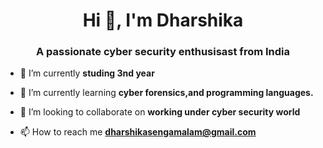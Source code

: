 <h1 align="center">Hi 👋, I'm Dharshika</h1>
<h3 align="center">A passionate cyber security enthusisast from India</h3>


- 🔭 I’m currently **studing 3nd year**

- 🌱 I’m currently learning **cyber forensics,and programming languages.**

- 👯 I’m looking to collaborate on **working under cyber security world**

- 📫 How to reach me **dharshikasengamalam@gmail.com**


